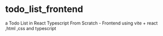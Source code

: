 # todo_list_frontend
a Todo List in React Typescript From Scratch - Frontend using vite + react ,html ,css and typescript
